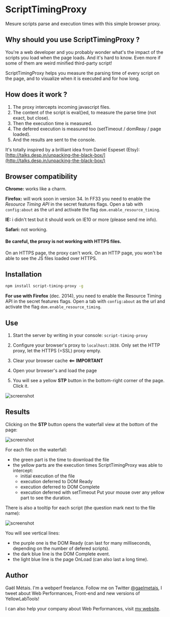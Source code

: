# ScriptTimingProxy

Mesure scripts parse and execution times with this simple browser proxy.


## Why should you use ScriptTimingProxy ?

You're a web developer and you probably wonder what's the impact of the scripts you load when the page loads. 
And it's hard to know. Even more if some of them are weird minified third-party script!

ScriptTimingProxy helps you measure the parsing time of every script on the page, and to visualize when it is executed and for how long.


## How does it work ?

1. The proxy intercepts incoming javascript files.
2. The content of the script is eval()ed, to measure the parse time (not exact, but close).
3. Then the execution time is measured.
4. The defered execution is measured too (setTimeout / domReay / page loaded).
5. And the results are sent to the console.

It's totally inspired by a brilliant idea from Daniel Espeset (Etsy): [http://talks.desp.in/unpacking-the-black-box/](http://talks.desp.in/unpacking-the-black-box/)


## Browser compatibility

**Chrome:** works like a charm.

**Firefox:** will work soon in version 34. In FF33 you need to enable the *Resource Timing API* in the secret features flags. Open a tab with `config:about` as the url and activate the flag `dom.enable_resource_timing`.

**IE:** i didn't test but it should work on IE10 or more (please send me info).

**Safari:** not working.



#### Be careful, the proxy is not working with HTTPS files.

On an HTTPS page, the proxy can't work. 
On an HTTP page, you won't be able to see the JS files loaded over HTTPS.



## Installation

```bash
npm install script-timing-proxy -g
```

**For use with Firefox** (dec. 2014), you need to enable the Resource Timing API in the secret features flags. Open a tab with `config:about` as the url and activate the flag `dom.enable_resource_timing`.


## Use

1. Start the server by writing in your console: `script-timing-proxy`

2. Configure your browser's proxy to `localhost:3838`. Only set the HTTP proxy, let the HTTPS (=SSL) proxy empty.

3. Clear your browser cache **<== IMPORTANT**

4. Open your browser's and load the page

5. You will see a yellow **STP** button in the bottom-right corner of the page. Click it.

![screenshot](doc/button.png)


## Results

Clicking on the **STP** button opens the waterfall view at the bottom of the page:

![screenshot](doc/results.png)

For each file on the waterfall:
- the green part is the time to download the file
- the yellow parts are the execution times ScriptTimingProxy was able to intercept:
  - initial execution of the file
  - execution deferred to DOM Ready
  - execution deferred to DOM Complete
  - execution deferred with setTimeout
Put your mouse over any yellow part to see the duration.

There is also a tooltip for each script (the question mark next to the file name):

![screenshot](doc/info.png)

You will see vertical lines:
 - the purple one is the DOM Ready (can last for many milliseconds, depending on the number of defered scripts).
 - the dark blue line is the DOM Complete event.
 - the light blue line is the page OnLoad (can also last a long time).


## Author
Gaël Métais. I'm a webperf freelance. Follow me on Twitter [@gaelmetais](https://twitter.com/gaelmetais), I tweet about Web Performances, Front-end and new versions of YellowLabTools!

I can also help your company about Web Performances, visit [my website](https://www.gaelmetais.com).
